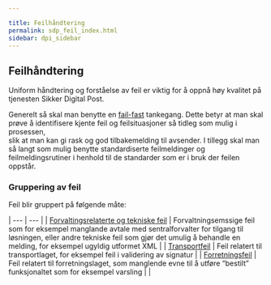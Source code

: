 ```yaml
---

title: Feilhåndtering  
permalink: sdp_feil_index.html
sidebar: dpi_sidebar
---
```


## Feilhåndtering

Uniform håndtering og forståelse av feil er viktig for å oppnå høy
kvalitet på tjenesten Sikker Digital Post.

Generelt så skal man benytte en
[fail-fast](http://en.wikipedia.org/wiki/Fail-fast) tankegang. Dette
betyr at man skal prøve å identifisere kjente feil og feilsituasjoner så
tidleg som mulig i prosessen,  
slik at man kan gi rask og god tilbakemelding til avsender. I tillegg
skal man så langt som mulig benytte standardiserte feilmeldinger og
feilmeldingsrutiner i henhold til de standarder som er i bruk der feilen
oppstår.

### Gruppering av feil

Feil blir gruppert på følgende måte:

                                                                                                                        
| --- | --- |
| [Forvaltingsrelaterte og tekniske feil](Forvaltning.md) | Forvaltningsemssige feil som for eksempel manglande avtale med sentralforvalter for tilgang til løsningen, eller andre tekniske feil som gjør det umulig å behandle en melding, for eksempel ugyldig utformet XML |
| [Transportfeil](Transportfeil.md)                       | Feil relatert til transportlaget, for eksempel feil i validering av signatur                                                                                                                                      |
| [Forretningsfeil](Forretningsfeil.md)                   | Feil relatert til forretningslaget, som manglende evne til å utføre “bestilt” funksjonaltet som for eksempel varsling                                                                                          |                                                                                                                                                                      |
